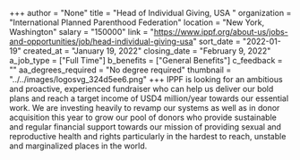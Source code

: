 +++
author = "None"
title = "Head of Individual Giving, USA "
organization = "International Planned Parenthood Federation"
location = "New York, Washington"
salary = "150000"
link = "https://www.ippf.org/about-us/jobs-and-opportunities/job/head-individual-giving-usa"
sort_date = "2022-01-19"
created_at = "January 19, 2022"
closing_date = "February 9, 2022"
a_job_type = ["Full Time"]
b_benefits = ["General Benefits"]
c_feedback = ""
aa_degrees_required = "No degree required"
thumbnail = "../../images/logosvg_324d5ee6.png"
+++
IPPF is looking for an ambitious and proactive, experienced fundraiser who can help us deliver our bold plans and reach a target income of USD4 million/year towards our essential work. We are investing heavily to revamp our systems as well as in donor acquisition this year to grow our pool of donors who provide sustainable and regular financial support towards our mission of providing sexual and reproductive health and rights particularly in the hardest to reach, unstable and marginalized places in the world. 